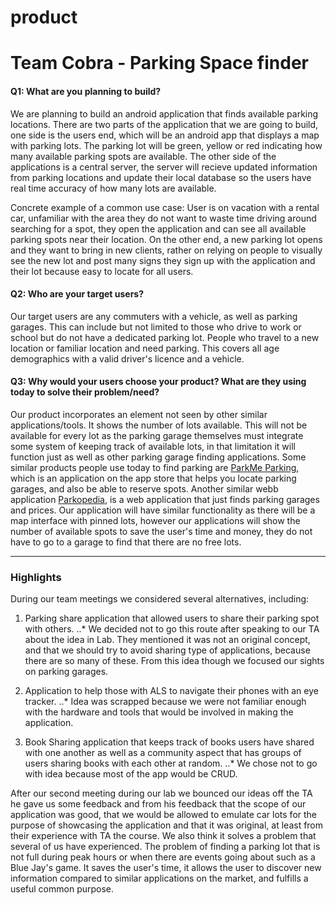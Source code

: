 # product


# Team Cobra - Parking Space finder

#### Q1: What are you planning to build?

We are planning to build an android application that finds available parking locations. There are two parts of the application that we are going to build, one side is the users
end, which will be an android app that displays a map with parking lots. The parking lot will be green, yellow or red indicating how many available parking spots are available.
The other side of the applications is a central server, the server will recieve updated information from parking locations and update their local database so the users have 
real time accuracy of how many lots are available.

Concrete example of a common use case: User is on vacation with a rental car, unfamiliar with the area they do not want to waste time driving around searching for a spot,
they open the application and can see all available parking spots near their location.
On the other end, a new parking lot opens and they want to bring in new clients, rather on relying on people to visually see the new lot and post many signs they sign up with
the application and their lot because easy to locate for all users.



#### Q2: Who are your target users?

Our target users are any commuters with a vehicle, as well as parking garages. This can include but not limited to those who drive to work or school but do 
not have a dedicated parking lot. People who travel to a new location or familiar location and need parking. This covers all age demographics with a valid driver's
licence and a vehicle.

#### Q3: Why would your users choose your product? What are they using today to solve their problem/need?

Our product incorporates an element not seen by other similar applications/tools. It shows the number of lots available. This will not be available for every lot as 
the parking garage themselves must integrate some system of keeping track of available lots, in that limitation it will function just as well as other parking garage
finding applications. Some similar products people use today to find parking are [ParkMe Parking](https://itunes.apple.com/ca/app/parkme-parking/id417605484?mt=8), 
which is an application on the app store that helps you locate parking garages, and also be able to reserve spots. Another similar webb application [Parkopedia](http://en.parkopedia.ca/parking/locations/toronto_on_canada_dpz83dffmxp/?arriving=201702061230&leaving=201702061430),
is a web application that just finds parking garages and prices. Our application will have similar functionality as there will be a map interface with pinned lots, however
our applications will show the number of available spots to save the user's time and money, they do not have to go to a garage to find that there are no free lots.


----

### Highlights

During our team meetings we considered several alternatives, including:

1. Parking share application that allowed users to share their parking spot with others.
..* We decided not to go this route after speaking to our TA about the idea in Lab. They mentioned it was not an original concept, and that we should try to avoid
sharing type of applications, because there are so many of these. From this idea though we focused our sights on parking garages.

2. Application to help those with ALS to navigate their phones with an eye tracker.
..* Idea was scrapped because we were not familiar enough with the hardware and tools that would be involved in making the application.

3. Book Sharing application that keeps track of books users have shared with one another as well as a community aspect that has groups of users sharing books with each other at random.
..* We chose not to go with idea because most of the app would be CRUD.

After our second meeting during our lab we bounced our ideas off the TA he gave us some feedback and from his feedback that the scope of our application was good, that we would be
allowed to emulate car lots for the purpose of showcasing the application and that it was original, at least from their experience with TA the course. We also think it solves a
problem that several of us have experienced. The problem of finding a parking lot that is not full during peak hours or when there are events going about such as a Blue Jay's game.
It saves the user's time, it allows the user to discover new information compared to similar applications on the market, and fulfills a useful common purpose.


